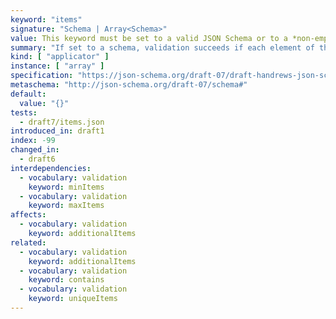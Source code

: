 ```yaml
---
keyword: "items"
signature: "Schema | Array<Schema>"
value: This keyword must be set to a valid JSON Schema or to a *non-empty* array, where each item is a valid JSON Schema
summary: "If set to a schema, validation succeeds if each element of the instance validates against it, otherwise validation succeeds if each element of the instance validates against the schema at the same position, if any"
kind: [ "applicator" ]
instance: [ "array" ]
specification: "https://json-schema.org/draft-07/draft-handrews-json-schema-validation-01#rfc.section.6.4.1"
metaschema: "http://json-schema.org/draft-07/schema#"
default:
  value: "{}"
tests:
  - draft7/items.json
introduced_in: draft1
index: -99
changed_in:
  - draft6
interdependencies:
  - vocabulary: validation
    keyword: minItems
  - vocabulary: validation
    keyword: maxItems
affects:
  - vocabulary: validation
    keyword: additionalItems
related:
  - vocabulary: validation
    keyword: additionalItems
  - vocabulary: validation
    keyword: contains
  - vocabulary: validation
    keyword: uniqueItems
---
```

